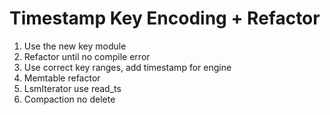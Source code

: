 # Timestamp Key Encoding + Refactor


1. Use the new key module
2. Refactor until no compile error
3. Use correct key ranges, add timestamp for engine
4. Memtable refactor
5. LsmIterator use read_ts
6. Compaction no delete
